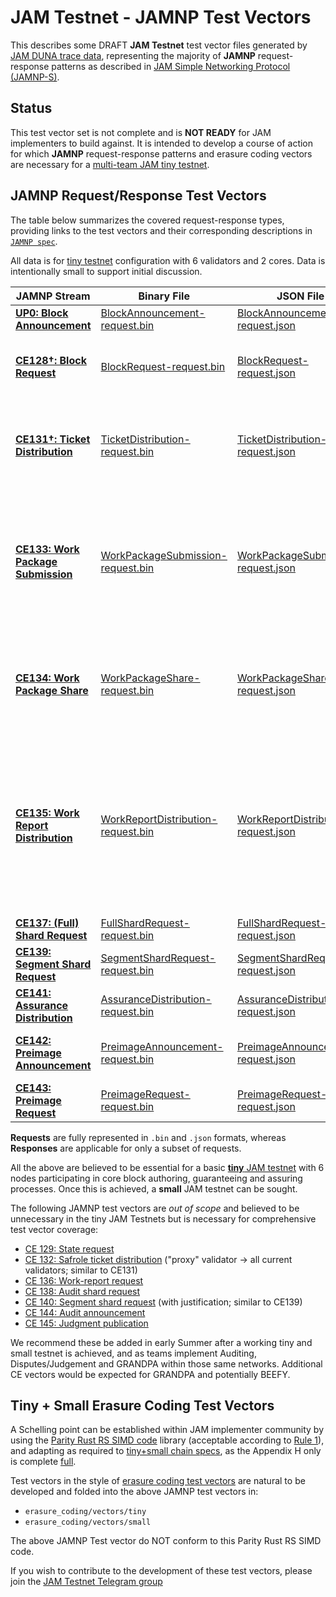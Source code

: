 # JAM Testnet - JAMNP Test Vectors 

This describes some DRAFT **JAM Testnet** test vector files generated
by [JAM DUNA trace data](assurances.txt), representing the majority of
**JAMNP** request-response patterns as described in [JAM Simple
Networking Protocol
(JAMNP-S)](https://github.com/zdave-parity/jam-np/blob/main/simple.md).

## Status

This test vector set is not complete and is **NOT READY** for JAM
implementers to build against.  It is intended to develop a course of
action for which **JAMNP** request-response patterns and erasure
coding vectors are necessary for a [multi-team JAM tiny
testnet](https://github.com/jam-duna/jamtestnet/issues/69).

## JAMNP Request/Response Test Vectors

The table below summarizes the covered request-response types,
providing links to the test vectors and their corresponding
descriptions in
[`JAMNP spec`](https://github.com/zdave-parity/jam-np/blob/main/simple.md).

All data is for [tiny testnet](https://github.com/jam-duna/jamtestnet/issues/69)
configuration with 6 validators and 2 cores.  Data is intentionally small to support initial discussion.

| JAMNP Stream | Binary File | JSON File | Response Available? | Notes |
|--------------|-------------|-----------|---------------------|-------|
| **[UP0: Block Announcement](https://github.com/zdave-parity/jam-np/blob/main/simple.md#up-0-block-announcement)** | [BlockAnnouncement-request.bin](UP0/BlockAnnouncement-request.bin) | [BlockAnnouncement-request.json](UP0/BlockAnnouncement-request.json) | Handshake TBD |  |
| **[CE128†: Block Request](https://github.com/zdave-parity/jam-np/blob/main/simple.md#ce-128-block-request)** | [BlockRequest-request.bin](CE128/BlockRequest-request.bin) | [BlockRequest-request.json](CE128/BlockRequest-request.json) | ✅ [BlockRequestBlocks-response](CE128/BlockRequestBlocks-response.bin) | † - Simplified as Direction=1 only |
| **[CE131†: Ticket Distribution](https://github.com/zdave-parity/jam-np/blob/main/simple.md#ce-131132-safrole-ticket-distribution)** | [TicketDistribution-request.bin](CE131/TicketDistribution-request.bin) | [TicketDistribution-request.json](CE131/TicketDistribution-request.json) | NA | † - Simplified as "Generator" -> "all current validators" |
| **[CE133: Work Package Submission](https://github.com/zdave-parity/jam-np/blob/main/simple.md#ce-133-work-package-submission)** | [WorkPackageSubmission-request.bin](CE133/WorkPackageSubmission-request.bin) | [WorkPackageSubmission-request.json](CE133/WorkPackageSubmission-request.json) | NA | Imported segments *should not* be sent. *** Potentially need slot here for cross-client testing |
| **[CE134: Work Package Share](https://github.com/zdave-parity/jam-np/blob/main/simple.md#ce-134-work-package-sharing)** | [WorkPackageShare-request.bin](CE134/WorkPackageShare-request.bin) | [WorkPackageShare-request.json](CE134/WorkPackageShare-request.json) | ✅ [WorkPackageShareResponse-response](CE134/WorkPackageShareResponse-response.bin) | "Refine logic need not be executed before sharing a work-package" |
| **[CE135: Work Report Distribution](https://github.com/zdave-parity/jam-np/blob/main/simple.md#ce-135-work-report-distribution)** | [WorkReportDistribution-request.bin](CE135/WorkReportDistribution-request.bin) | [WorkReportDistribution-request.json](CE135/WorkReportDistribution-request.json) | NA | Distributed to all current validators, and during the last core rotation of an epoch, additionally to all validators for the next epoch |
| **[CE137: (Full) Shard Request](https://github.com/zdave-parity/jam-np/blob/main/simple.md#ce-135-work-report-distribution)** | [FullShardRequest-request.bin](CE137/FullShardRequest-request.bin) | [FullShardRequest-request.json](CE137/FullShardRequest-request.json) | ✅ [BundleShard-response](CE137/BundleShard-response.bin) [Justification-response](CE137/Justification-response.bin) |  |
| **[CE139: Segment Shard Request](https://github.com/zdave-parity/jam-np/blob/main/simple.md#ce-139140-segment-shard-request)** | [SegmentShardRequest-request.bin](CE139/SegmentShardRequest-request.bin) | [SegmentShardRequest-request.json](CE139/SegmentShardRequest-request.json) | ✅ [BundleShard-response](CE139/BundleShard-response.bin) |  |
| **[CE141: Assurance Distribution](https://github.com/zdave-parity/jam-np/blob/main/simple.md#ce-141-assurance-distribution)** | [AssuranceDistribution-request.bin](CE141/AssuranceDistribution-request.bin) | [AssuranceDistribution-request.json](CE141/AssuranceDistribution-request.json) | NA |  |
| **[CE142: Preimage Announcement](https://github.com/zdave-parity/jam-np/blob/main/simple.md#ce-141-assurance-distribution)** | [PreimageAnnouncement-request.bin](CE142/PreimageAnnouncement-request.bin) | [PreimageAnnouncement-request.json](CE142/PreimageAnnouncement-request.json) | CE143 | Recipient is expected to follow up with CE143 |
| **[CE143: Preimage Request](https://github.com/zdave-parity/jam-np/blob/main/simple.md#ce-141-assurance-distribution)** | [PreimageRequest-request.bin](CE143/PreimageRequest-request.bin) | [PreimageRequest-request.json](CE143/PreimageRequest-request.json) | ✅ [PreimageRequest-response](CE143/PreimageRequest-response.bin) |  |

**Requests** are fully represented in `.bin` and `.json` formats, whereas  **Responses** are applicable for only a subset of requests.

All the above are believed to be essential for a basic [**tiny** JAM
testnet](https://github.com/jam-duna/jamtestnet/issues/69) with 6
nodes participating in core block authoring, guaranteeing and assuring
processes.  Once this is achieved, a **small** JAM testnet can be
sought.

The following JAMNP test vectors are _out of scope_ and believed to be unnecessary in the tiny JAM Testnets but is necessary for comprehensive test vector coverage:

* [CE 129: State request](https://github.com/zdave-parity/jam-np/blob/main/simple.md#ce-131132-safrole-ticket-distribution)
* [CE 132: Safrole ticket distribution](https://github.com/zdave-parity/jam-np/blob/main/simple.md#ce-131132-safrole-ticket-distribution) ("proxy" validator -> all current validators; similar to CE131)
* [CE 136: Work-report request](https://github.com/zdave-parity/jam-np/blob/main/simple.md#ce-136-work-report-request)
* [CE 138: Audit shard request](https://github.com/zdave-parity/jam-np/blob/main/simple.md#ce-138-audit-shard-request)
* [CE 140: Segment shard request](https://github.com/zdave-parity/jam-np/blob/main/simple.md#ce-139140-segment-shard-request) (with justification; similar to CE139)
* [CE 144: Audit announcement](https://github.com/zdave-parity/jam-np/blob/main/simple.md#ce-141-assurance-distribution)
* [CE 145: Judgment publication](https://github.com/zdave-parity/jam-np/blob/main/simple.md#ce-145-judgment-publication)

We recommend these be added in early Summer after a working tiny and
small testnet is achieved, and as teams implement Auditing,
Disputes/Judgement and GRANDPA within those same networks.  Additional
CE vectors would be expected for GRANDPA and potentially BEEFY.

## Tiny + Small Erasure Coding Test Vectors 

A Schelling point can be established within JAM implementer community
by using the [Parity Rust RS SIMD
code](https://github.com/paritytech/erasure-coding) library
(acceptable according to [Rule 1](https://jam.web3.foundation/rules)),
and adapting as required to [tiny+small chain
specs](https://github.com/jam-duna/jamtestnet/blob/main/chainspecs.json#L2-L25),
as the Appendix H only is complete
[full](https://github.com/jam-duna/jamtestnet/blob/main/chainspecs.json#L85-L95).

Test vectors in the style of [erasure coding test
vectors](https://github.com/w3f/jamtestvectors/pull/4/files) are
natural to be developed and folded into the above JAMNP test vectors
in:

* `erasure_coding/vectors/tiny`
* `erasure_coding/vectors/small`

The above JAMNP Test vector do NOT conform to this Parity Rust RS SIMD code.

If you wish to contribute to the development of these test vectors,
please join the [JAM Testnet Telegram group](https://t.me/jamtestnet)




